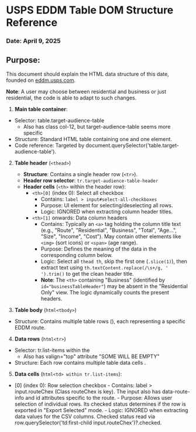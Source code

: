 # USPS EDDM Table DOM Structure Reference
### Date: April 9, 2025

## Purpose:
This document should explain the HTML data structure of this date, founded on [eddm.usps.com](https://eddm.usps.com).

**Note**: A user may choose between residential and business or just residential, the code is able to adapt to such changes.

1. **Main table container**:
- Selector: table.target-audience-table
  - Also has class col-12, but target-audience-table seems more specific
- Structure: Standard HTML table containing one <thead> and one <tbody> element.
- Code reference: Targeted by document.querySelector('table.target-audience-table').

2. **Table header** (`<thead>`)

    - **Structure**: Contains a single header row (`<tr>`).
    - **Header row selector**: `tr.target-audience-table-header`
    - **Header cells** (`<th>` within the header row):
        - `<th>[0]` (index 0): Select all checkbox
            - Contains: `label > input#select-all-checkboxes`
            - Purpose: UI element for selecting/deselecting all rows.
            - Logic: IGNORED when extracting column header titles.
        - `<th>[1]` onwards: Data column headers
            - Contains: Typically an `<a>` tag holding the column title text (e.g., "Route", "Residential", "Business", "Total", "Age...", "Size", "Income", "Cost"). May contain other elements like `<img>` (sort icons) or `<span>` (age range).
            - Purpose: Defines the meaning of the data in the corresponding column below.
            - Logic: Select all `thead th`, skip the first one (`.slice(1)`), then extract text using `th.textContent.replace(/\s+/g, ' ').trim()` to get the clean header title.
            - **Note**: The `<th>` containing "Business" (identified by `id="businessTableHeader"`) may be absent in the "Residential Only" view. The logic dynamically counts the present headers.


3. **Table body** (```html<tbody>```)
- Structure: Contains multiple table rows (<tr>), each representing a specific EDDM route.

4. **Data rows** (```html<tr>```)
- Selector: tr.list-items within the <tbody>
  - Also has valign="top" attribute "SOME WILL BE EMPTY"
- Structure: Each row contains multiple table data cells <td>.

5. **Data cells**  (```html<td> within tr.list-items```):
- <td>[0] (index 0): Row selection checkbox
  - Contains: label > input.routeChex (Class routeChex is key). The input also has data-route-info and id attributes specific to the route.
  - Purpose: Allows user selection of individual rows. Its checked status determines if the row is exported in "Export Selected" mode.
  - Logic: IGNORED when extracting data values for the CSV columns. Checked status read via row.querySelector('td:first-child input.routeChex')?.checked.
